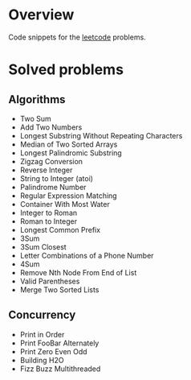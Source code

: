 # Overview
Code snippets for the [leetcode](https://leetcode.com) problems.
# Solved problems
## Algorithms
- Two Sum
- Add Two Numbers
- Longest Substring Without Repeating Characters
- Median of Two Sorted Arrays
- Longest Palindromic Substring
- Zigzag Conversion
- Reverse Integer
- String to Integer (atoi)
- Palindrome Number
- Regular Expression Matching
- Container With Most Water
- Integer to Roman
- Roman to Integer
- Longest Common Prefix
- 3Sum
- 3Sum Closest
- Letter Combinations of a Phone Number
- 4Sum
- Remove Nth Node From End of List
- Valid Parentheses
- Merge Two Sorted Lists

## Concurrency
- Print in Order
- Print FooBar Alternately
- Print Zero Even Odd
- Building H2O
- Fizz Buzz Multithreaded